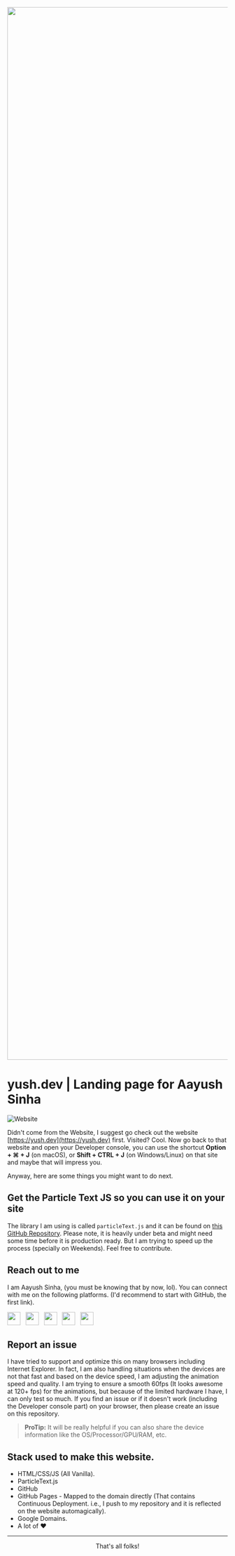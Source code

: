 <a href="https://yush.dev"><img src="https://yush.dev/assets/images/site_ss.png" width="2400px"/></a>

# yush.dev | Landing page for Aayush Sinha

![Website](https://img.shields.io/website?down_color=Red&down_message=Offline&label=Online%20Status&logo=Serverless&logoColor=white&up_color=Green&up_message=Onine&url=https%3A%2F%2Fyush.dev)


Didn't come from the Website, I suggest go check out the website [https://yush.dev](https://yush.dev) first. Visited? Cool. Now go back to that website and open your Developer console, you can use the shortcut **Option + ⌘ + J** (on macOS), or **Shift + CTRL + J** (on Windows/Linux) on that site and maybe that will impress you.

Anyway, here are some things you might want to do next.

## Get the Particle Text JS so you can use it on your site

The library I am using is called `particleText.js` and it can be found on [this GitHub Repository](https://github.com/aayusharyan/particleText.js). Please note, it is heavily under beta and might need some time before it is production ready. But I am trying to speed up the process (specially on Weekends). Feel free to contribute.

## Reach out to me

I am Aayush Sinha, (you must be knowing that by now, lol). You can connect with me on the following platforms. (I'd recommend to start with GitHub, the first link).

<a href="https://github.com/aayusharyan/"><img src="https://img.shields.io/badge/-@aayusharyan-black?style=flat&logo=Github&logoColor=white&link=https://github.com/aayusharyan/" height="30"/></a> &nbsp;
<a href="https://www.linkedin.com/in/aayushsinha/"><img src="https://img.shields.io/badge/-@aayushsinha-blue?style=flat&logo=Linkedin&logoColor=white&link=https://www.linkedin.com/in/aayushsinha/" height="30"/></a> &nbsp;
<a href="https://aayusharyan.medium.com/"><img src="https://img.shields.io/badge/-@aayusharyan-000000?style=flat&logo=Medium&logoColor=white&link=https://aayusharyan.medium.com/" height="30"/></a> &nbsp;
<a href="https://www.instagram.com/yush.dev/"><img src="https://img.shields.io/badge/-@yush.dev-purple?style=flat&logo=Instagram&logoColor=white&link=https://www.instagram.com/yush.dev/" height="30"/></a> &nbsp;
<a href="https://www.youtube.com/aayushsinhaofficial"><img src="https://img.shields.io/badge/-@aayushsinhaofficial-c14438?style=flat&logo=Youtube&logoColor=white&link=https://www.youtube.com/aayushsinhaofficial" height="30"/></a>

## Report an issue

I have tried to support and optimize this on many browsers including Internet Explorer. In fact, I am also handling situations when the devices are not that fast and based on the device speed, I am adjusting the animation speed and quality. I am trying to ensure a smooth 60fps (It looks awesome at 120+ fps) for the animations, but because of the limited hardware I have, I can only test so much. If you find an issue or if it doesn't work (including the Developer console part) on your browser, then please create an issue on this repository.

> **ProTip:** It will be really helpful if you can also share the device information like the OS/Processor/GPU/RAM, etc.

## Stack used to make this website.

- HTML/CSS/JS (All Vanilla).
- ParticleText.js
- GitHub
- GitHub Pages - Mapped to the domain directly (That contains Continuous Deployment. i.e., I push to my repository and it is reflected on the website automagically).
- Google Domains.
- A lot of :heart:

---
<p align="center">That's all folks!</p>